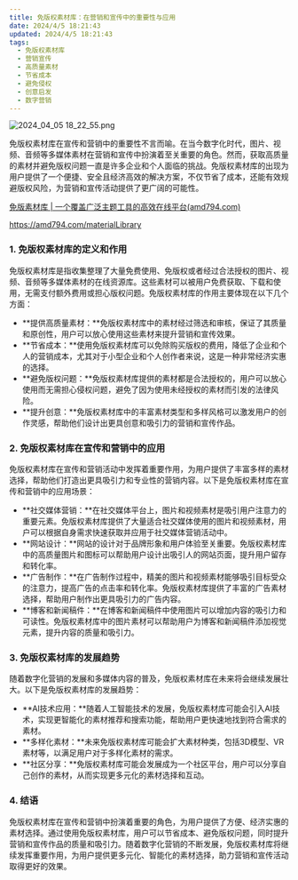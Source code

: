 ```yaml
---
title: 免版权素材库：在营销和宣传中的重要性与应用
date: 2024/4/5 18:21:43
updated: 2024/4/5 18:21:43
tags:
  - 免版权素材库
  - 营销宣传
  - 高质量素材
  - 节省成本
  - 避免侵权
  - 创意启发
  - 数字营销
---
```


<img src="https://static.cmdragon.cn/blog/images/2024_04_05 18_22_55.png@blog" title="2024_04_05 18_22_55.png" alt="2024_04_05 18_22_55.png"/>




免版权素材库在宣传和营销中的重要性不言而喻。在当今数字化时代，图片、视频、音频等多媒体素材在营销和宣传中扮演着至关重要的角色。然而，获取高质量的素材并避免版权问题一直是许多企业和个人面临的挑战。免版权素材库的出现为用户提供了一个便捷、安全且经济高效的解决方案，不仅节省了成本，还能有效规避版权风险，为营销和宣传活动提供了更广阔的可能性。

[免版素材库 | 一个覆盖广泛主题工具的高效在线平台(amd794.com)](https://amd794.com/materialLibrary)

https://amd794.com/materialLibrary

### 1. 免版权素材库的定义和作用

免版权素材库是指收集整理了大量免费使用、免版权或者经过合法授权的图片、视频、音频等多媒体素材的在线资源库。这些素材可以被用户免费获取、下载和使用，无需支付额外费用或担心版权问题。免版权素材库的作用主要体现在以下几个方面：

- **提供高质量素材：**免版权素材库中的素材经过筛选和审核，保证了其质量和原创性，用户可以放心使用这些素材来提升营销和宣传效果。
- **节省成本：**使用免版权素材库可以免除购买版权的费用，降低了企业和个人的营销成本，尤其对于小型企业和个人创作者来说，这是一种非常经济实惠的选择。
- **避免版权问题：**免版权素材库提供的素材都是合法授权的，用户可以放心使用而无需担心侵权问题，避免了因为使用未经授权的素材而引发的法律风险。
- **提升创意：**免版权素材库中的丰富素材类型和多样风格可以激发用户的创作灵感，帮助他们设计出更具创意和吸引力的营销和宣传作品。

### 2. 免版权素材库在宣传和营销中的应用

免版权素材库在宣传和营销活动中发挥着重要作用，为用户提供了丰富多样的素材选择，帮助他们打造出更具吸引力和专业性的营销内容。以下是免版权素材库在宣传和营销中的应用场景：

- **社交媒体营销：**在社交媒体平台上，图片和视频素材是吸引用户注意力的重要元素。免版权素材库提供了大量适合社交媒体使用的图片和视频素材，用户可以根据自身需求快速获取并应用于社交媒体营销活动中。
- **网站设计：**网站的设计对于品牌形象和用户体验至关重要。免版权素材库中的高质量图片和图标可以帮助用户设计出吸引人的网站页面，提升用户留存和转化率。
- **广告制作：**在广告制作过程中，精美的图片和视频素材能够吸引目标受众的注意力，提高广告的点击率和转化率。免版权素材库提供了丰富的广告素材选择，帮助用户制作出更具吸引力的广告内容。
- **博客和新闻稿件：**在博客和新闻稿件中使用图片可以增加内容的吸引力和可读性。免版权素材库中的图片素材可以帮助用户为博客和新闻稿件添加视觉元素，提升内容的质量和吸引力。

### 3. 免版权素材库的发展趋势

随着数字化营销的发展和多媒体内容的普及，免版权素材库在未来将会继续发展壮大。以下是免版权素材库的发展趋势：

- **AI技术应用：**随着人工智能技术的发展，免版权素材库可能会引入AI技术，实现更智能化的素材推荐和搜索功能，帮助用户更快速地找到符合需求的素材。
- **多样化素材：**未来免版权素材库可能会扩大素材种类，包括3D模型、VR素材等，以满足用户对于多样化素材的需求。
- **社区分享：**免版权素材库可能会发展成为一个社区平台，用户可以分享自己创作的素材，从而实现更多元化的素材选择和互动。

### 4. 结语

免版权素材库在宣传和营销中扮演着重要的角色，为用户提供了方便、经济实惠的素材选择。通过使用免版权素材库，用户可以节省成本、避免版权问题，同时提升营销和宣传作品的质量和吸引力。随着数字化营销的不断发展，免版权素材库将继续发挥重要作用，为用户提供更多元化、智能化的素材选择，助力营销和宣传活动取得更好的效果。